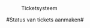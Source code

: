 <properties>
	<page>
		<title>Ticketsysteem</title>
	</page>
	<menu>
		<position>Ticketsysteem 
		<title>Introductie</title>
	</menu>
</properties>

#Status van tickets aanmaken#
<description>